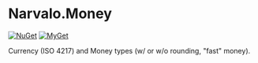 Narvalo.Money
=============

[![NuGet](https://img.shields.io/nuget/v/Narvalo.Money.svg)](https://www.nuget.org/packages/Narvalo.Money/)
[![MyGet](https://img.shields.io/myget/narvalo-edge/v/Narvalo.Money.svg)](https://www.myget.org/feed/narvalo-edge/package/nuget/Narvalo.Money)

Currency (ISO 4217) and Money types (w/ or w/o rounding, "fast" money).
